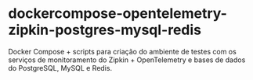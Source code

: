 # dockercompose-opentelemetry-zipkin-postgres-mysql-redis
Docker Compose + scripts para criação do ambiente de testes com os serviços de monitoramento do Zipkin + OpenTelemetry e bases de dados do PostgreSQL, MySQL e Redis.
